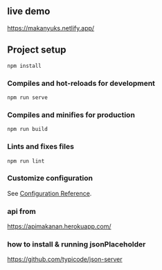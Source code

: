 ## live demo
https://makanyuks.netlify.app/

## Project setup
```
npm install
```

### Compiles and hot-reloads for development
```
npm run serve
```

### Compiles and minifies for production
```
npm run build
```

### Lints and fixes files
```
npm run lint
```

### Customize configuration
See [Configuration Reference](https://cli.vuejs.org/config/).

### api from
https://apimakanan.herokuapp.com/

### how to install & running jsonPlaceholder
https://github.com/typicode/json-server
